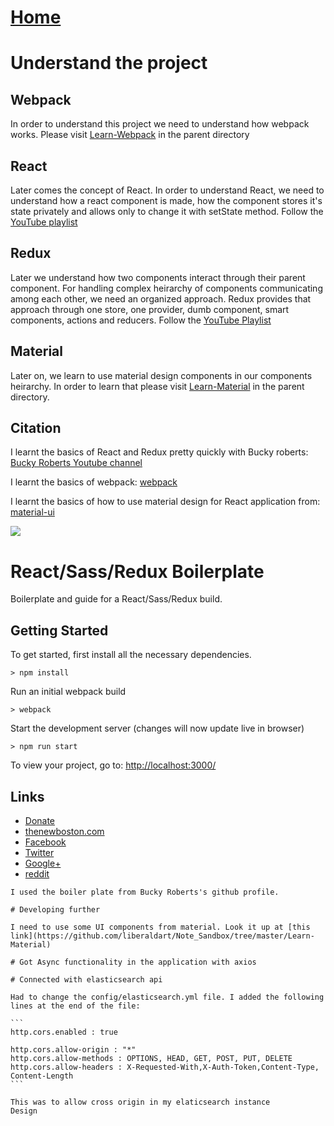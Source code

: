 # [Home](https://github.com/liberaldart/Note_Sandbox)

# Understand the project

## Webpack
In order to understand this project we need to understand how webpack works. Please visit
[Learn-Webpack](https://github.com/liberaldart/Note_Sandbox/tree/master/Learn-Webpack) in the parent directory

## React
Later comes the concept of React. In order to understand React, we need to understand 
how a react component is made, how the component stores it's state privately and 
allows only to change it with setState method. Follow the [YouTube playlist](https://www.youtube.com/playlist?list=PL6gx4Cwl9DGBuKtLgPR_zWYnrwv-JllpA)

## Redux
Later we understand how two components interact through their parent component.
For handling complex heirarchy of components communicating among each other, we need an organized
approach. Redux provides that approach through one store, one provider, dumb component, 
smart components,
actions and reducers. Follow the [YouTube Playlist](https://www.youtube.com/playlist?list=PL6gx4Cwl9DGBbSLZjvleMwldX8jGgXV6a)

## Material
Later on, we learn to use material design components in our components heirarchy. In order to learn
that please visit [Learn-Material](https://github.com/liberaldart/Note_Sandbox/tree/master/Learn-Material) in the parent directory.

## Citation
I learnt the basics of React and Redux pretty quickly with Bucky roberts: [Bucky Roberts Youtube channel](https://www.youtube.com/user/thenewboston)

I learnt the basics of webpack: [webpack](https://webpack.github.io/docs/tutorials/getting-started/)

I learnt the basics of how to use material design for React application from: [material-ui](https://github.com/callemall/material-ui)


![](http://i.imgur.com/DUiL9yn.png)

# React/Sass/Redux Boilerplate

Boilerplate and guide for a React/Sass/Redux build.

## Getting Started

To get started, first install all the necessary dependencies.
```
> npm install
```

Run an initial webpack build
```
> webpack
```

Start the development server (changes will now update live in browser)
```
> npm run start
```

To view your project, go to: [http://localhost:3000/](http://localhost:3000/)

## Links

- [Donate](https://www.patreon.com/thenewboston)
- [thenewboston.com](https://thenewboston.com/)
- [Facebook](https://www.facebook.com/TheNewBoston-464114846956315/)
- [Twitter](https://twitter.com/bucky_roberts)
- [Google+](https://plus.google.com/+BuckyRoberts)
- [reddit](https://www.reddit.com/r/thenewboston/)

~~~~~~~~~~~~~~~~~~~~~~~~~~~~~~~~~~~~~~~~~~~~~~~~~~~~~~~~~~~~~~~~~~~~~~~~~~~~~
I used the boiler plate from Bucky Roberts's github profile.

# Developing further 

I need to use some UI components from material. Look it up at [this link](https://github.com/liberaldart/Note_Sandbox/tree/master/Learn-Material)

# Got Async functionality in the application with axios

# Connected with elasticsearch api

Had to change the config/elasticsearch.yml file. I added the following lines at the end of the file:

```
http.cors.enabled : true
 
http.cors.allow-origin : "*"
http.cors.allow-methods : OPTIONS, HEAD, GET, POST, PUT, DELETE
http.cors.allow-headers : X-Requested-With,X-Auth-Token,Content-Type, Content-Length
```

This was to allow cross origin in my elaticsearch instance
Design
